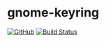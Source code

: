 # gnome-keyring
[![GitHub](https://img.shields.io/github/license/LinuxUser404/haskell-gnome-keyring)](https://github.com/LinuxUser404/haskell-gnome-keyring/blob/master/LICENSE)
[![Build Status](https://travis-ci.org/LinuxUser404/haskell-gnome-keyring.svg?branch=master)](https://travis-ci.org/LinuxUser404/haskell-gnome-keyring)
